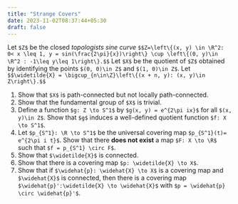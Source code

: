 ```yaml
---
title: "Strange Covers"
date: 2023-11-02T08:37:44+05:30
draft: false
---
```


Let `$Z$` be the closed _topologists sine curve_ `$$Z=\left\{(x, y) \in \R^2: 0< x \leq 1, y = sin(\frac{2\pi}{x})\right\} \cup \left\{(0, y)\in \R^2 : -1\leq y\leq 1\right\}.$$` Let `$X$` be the quotient of `$Z$` obtained by identifying the points `$(0, 0)\in Z$` and `$(1, 0)\in Z$`. Let `$$\widetilde{X} = \bigcup_{n\in\Z}\left\{(x + n, y): (x, y)\in Z\right\}.$$`

1. Show that `$X$` is path-connected but not locally path-connected.
2. Show that the fundamental group of `$X$` is trivial.
3. Define a function `$g: Z \to S^1$` by `$g(x, y) = e^{2\pi ix}$` for all `$(x, y)\in Z$`. Show that `$g$` induces a well-defined quotient function `$f: X \to S^1$`.
4. Let `$p_{S^1}: \R \to S^1$` be the universal covering map `$p_{S^1}(t)= e^{2\pi i t}$`. Show that there __does not exist__ a map `$F: X \to \R$` such that `$f = p_{S^1} \circ F$`.
5. Show that `$\widetilde{X}$` is connected.
6. Show that there is a covering map `$p: \widetilde{X} \to X$`.
7. Show that if `$\widehat{p}: \widehat{X} \to X$` is a covering map and `$\widehat{X}$` is connected, then there is a covering map `$\widehat{p}':\widetilde{X} \to \widehat{X}$` with `$p = \widehat{p} \circ \widehat{p}'$`.